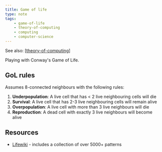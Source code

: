 ```yaml
---
title: Game of life
type: note
tags:
    - game-of-life
    - theory-of-computing
    - computing
    - computer-science
---
```


See also: [[theory-of-computing]]

Playing with Conway's Game of Life.

## GoL rules

Assumes 8-connected neighbours with the following rules:

1. **Underpopulation**: A live cell that has < 2 live neighbouring cells will die
2. **Survival**: A live cell that has 2-3 live neighbouring cells will remain alive
3. **Overpopulation**: A live cell with more than 3 live neighbours will die
4. **Reproduction**: A dead cell with exactly 3 live neighbours will become alive

## Resources

- [Lifewiki](https://conwaylife.com/wiki/Main_Page) - includes a collection of over 5000+ patterns


[//begin]: # "Autogenerated link references for markdown compatibility"
[theory-of-computing]: theory-of-computing "Theory of computing"
[//end]: # "Autogenerated link references"
